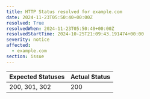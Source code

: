 ```yaml
---
title: HTTP Status resolved for example.com
date: 2024-11-23T05:50:40+00:00Z
resolved: True
resolvedWhen: 2024-11-23T05:50:40+00:00Z
resolvedStartTime: 2024-10-25T21:09:43.191474+00:00
severity: notice
affected:
  - example.com
section: issue
---
```


| Expected Statuses | Actual Status  |
|-------------------|----------------|
| 200, 301, 302 | 200 |
